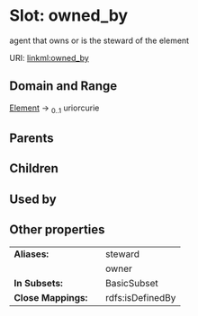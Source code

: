 
# Slot: owned_by


agent that owns or is the steward of the element

URI: [linkml:owned_by](https://w3id.org/linkml/owned_by)


## Domain and Range

[Element](Element.md) &#8594;  <sub>0..1</sub> uriorcurie

## Parents


## Children


## Used by


## Other properties

|  |  |  |
| --- | --- | --- |
| **Aliases:** | | steward |
|  | | owner |
| **In Subsets:** | | BasicSubset |
| **Close Mappings:** | | rdfs:isDefinedBy |

